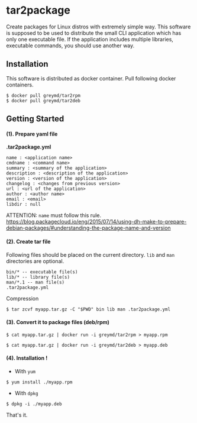 # tar2package

Create packages for Linux distros with extremely simple way.
This software is supposed to be used to distribute the small CLI application which has only one executable file.
If the application includes multiple libraries, executable commands, you should use another way.

## Installation

This software is distributed as docker container.
Pull following docker containers.

```
$ docker pull greymd/tar2rpm
$ docker pull greymd/tar2deb
```

## Getting Started

#### (1). Prepare yaml file

**.tar2package.yml**

```
name : <application name>
cmdname : <command name>
summary : <summary of the application>
description : <description of the application>
version : <version of the application>
changelog : <changes from previous version>
url : <url of the application>
author : <author name>
email : <email>
libdir : null
```

ATTENTION: `name` must follow this rule.
https://blog.packagecloud.io/eng/2015/07/14/using-dh-make-to-prepare-debian-packages/#understanding-the-package-name-and-version

#### (2). Create tar file

Following files should be placed on the current directory.
`lib` and `man` directories are optional.

```
bin/* -- executable file(s)
lib/* -- library file(s)
man/*.1 -- man file(s)
.tar2package.yml
```

Compression

```
$ tar zcvf myapp.tar.gz -C "$PWD" bin lib man .tar2package.yml
```

#### (3). Convert it to package files (deb/rpm)

```
$ cat myapp.tar.gz | docker run -i greymd/tar2rpm > myapp.rpm
```

```
$ cat myapp.tar.gz | docker run -i greymd/tar2deb > myapp.deb
```

#### (4). Installation !


* With `yum`

```
$ yum install ./myapp.rpm
```

* With `dpkg`

```
$ dpkg -i ./myapp.deb
```

That's it.
